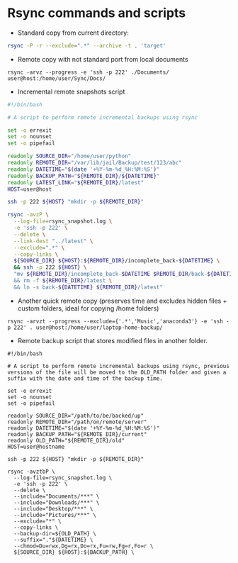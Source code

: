 # Rsync commands and scripts

- Standard copy from current directory:

```bash
rsync -P -r --exclude=".*" --archive -t . 'target'
```

- Remote copy with not standard port from local documents

```
rsync -arvz --progress -e 'ssh -p 222' ./Documents/ user@host:/home/user/Sync/Docs/
```

- Incremental remote snapshots script

```bash
#!/bin/bash

# A script to perform remote incremental backups using rsync

set -o errexit
set -o nounset
set -o pipefail

readonly SOURCE_DIR="/home/user/python"
readonly REMOTE_DIR="/var/lib/jail/Backup/test/123/abc"
readonly DATETIME="$(date '+%Y-%m-%d_%H:%M:%S')"
readonly BACKUP_PATH="${REMOTE_DIR}/${DATETIME}"
readonly LATEST_LINK="${REMOTE_DIR}/latest"
HOST=user@host

ssh -p 222 ${HOST} "mkdir -p ${REMOTE_DIR}"

rsync -avzP \
  --log-file=rsync_snapshot.log \
  -e 'ssh -p 222' \
  --delete \
  --link-dest "../latest" \
  --exclude=".*" \
  --copy-links \
  ${SOURCE_DIR} ${HOST}:${REMOTE_DIR}/incomplete_back-${DATETIME} \
  && ssh -p 222 ${HOST} \
  "mv ${REMOTE_DIR}/incomplete_back-$DATETIME $REMOTE_DIR/back-${DATETIME} \
  && rm -f ${REMOTE_DIR}/latest \
  && ln -s back-${DATETIME} ${REMOTE_DIR}/latest"
```

- Another quick remote copy (preserves time and excludes hidden files + custom folders, ideal for copying /home folders)

```
rsync -arvzt --progress --exclude={'.*','Music','anaconda3'} -e 'ssh -p 222' . user@host:/home/user/laptop-home-backup/
```

- Remote backup script that stores modified files in another folder.

```
#!/bin/bash

# A script to perform remote incremental backups using rsync, previous versions of the file will be moved to the OLD_PATH folder and given a suffix with the date and time of the backup time.

set -o errexit
set -o nounset
set -o pipefail

readonly SOURCE_DIR="/path/to/be/backed/up"
readonly REMOTE_DIR="/path/on/remote/server"
readonly DATETIME="$(date '+%Y-%m-%d_%H:%M:%S')"
readonly BACKUP_PATH="${REMOTE_DIR}/current"
readonly OLD_PATH="${REMOTE_DIR}/old"
HOST=user@hostname

ssh -p 222 ${HOST} "mkdir -p ${REMOTE_DIR}"

rsync -avztbP \
  --log-file=rsync_snapshot.log \
  -e 'ssh -p 222' \
  --delete \
  --include="Documents/***" \
  --include="Downloads/***" \
  --include="Desktop/***" \
  --include="Pictures/***" \
  --exclude="*" \
  --copy-links \
  --backup-dir=${OLD_PATH} \
  --suffix="."${DATETIME} \
  --chmod=Du=rwx,Dg=rx,Do=rx,Fu=rw,Fg=r,Fo=r \
  ${SOURCE_DIR} ${HOST}:${BACKUP_PATH} \
```


